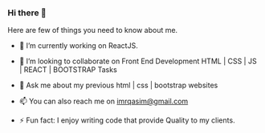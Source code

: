 ### Hi there 👋


Here are few of things you need to know about me.

- 🔭 I’m currently working on ReactJS.
- 👯 I’m looking to collaborate on Front End Development HTML | CSS | JS | REACT | BOOTSTRAP Tasks
- 💬 Ask me about my previous html | css | bootstrap websites
- 📫 You can also reach me on imrqasim@gmail.com


- ⚡ Fun fact: I enjoy writing code that provide Quality to my clients.

